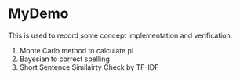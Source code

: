 # MyDemo
This is used to record some concept implementation and verification.
1. Monte Carlo method to calculate pi
2. Bayesian to correct spelling 
3. Short Sentence Similairty Check by TF-IDF 
